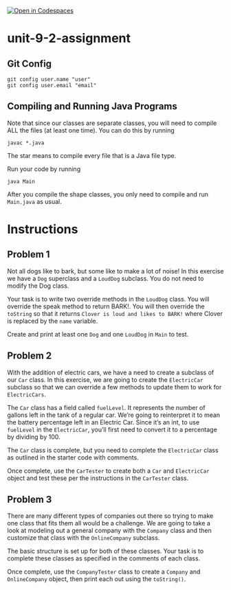 [![Open in Codespaces](https://classroom.github.com/assets/launch-codespace-2972f46106e565e64193e422d61a12cf1da4916b45550586e14ef0a7c637dd04.svg)](https://classroom.github.com/open-in-codespaces?assignment_repo_id=18962741)
# unit-9-2-assignment

## Git Config
```
git config user.name "user"
git config user.email "email"
```

## Compiling and Running Java Programs
Note that since our classes are separate classes, you will need to compile ALL the files (at least one time).  You can do this by running
```
javac *.java
```
The star means to compile every file that is a Java file type.

Run your code by running
```
java Main
```

After you compile the shape classes, you only need to compile and run `Main.java` as usual.

# Instructions  

## Problem 1
Not all dogs like to bark, but some like to make a lot of noise! In this exercise we have a `Dog` superclass and a `LoudDog` subclass. You do not need to modify the Dog class.

Your task is to write two override methods in the `LoudDog` class. You will override the speak method to return BARK!. You will then override the `toString` so that it returns `Clover is loud and likes to BARK!` where Clover is replaced by the `name` variable.

Create and print at least one `Dog` and one `LoudDog` in `Main` to test.

## Problem 2
With the addition of electric cars, we have a need to create a subclass of our `Car` class. In this exercise, we are going to create the `ElectricCar` subclass so that we can override a few methods to update them to work for `ElectricCars`.

The `Car` class has a field called `fuelLevel`. It represents the number of gallons left in the tank of a regular car. We’re going to reinterpret it to mean the battery percentage left in an Electric Car. Since it’s an int, to use `fuelLevel` in the `ElectricCar`, you’ll first need to convert it to a percentage by dividing by 100.

The `Car` class is complete, but you need to complete the `ElectricCar` class as outlined in the starter code with comments.

Once complete, use the `CarTester` to create both a `Car` and `ElectricCar` object and test these per the instructions in the `CarTester` class.

## Problem 3
There are many different types of companies out there so trying to make one class that fits them all would be a challenge. We are going to take a look at modeling out a general company with the `Company` class and then customize that class with the `OnlineCompany` subclass.

The basic structure is set up for both of these classes. Your task is to complete these classes as specified in the comments of each class.

Once complete, use the `CompanyTester` class to create a `Company` and `OnlineCompany` object, then print each out using the `toString()`.

